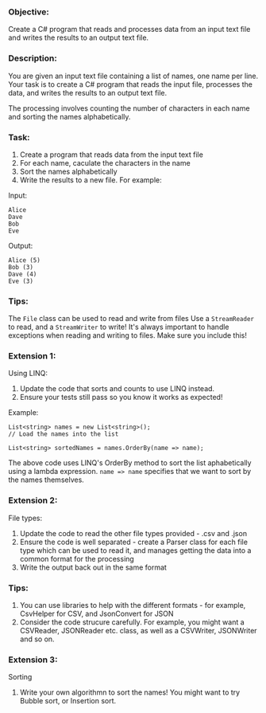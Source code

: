 ### Objective:
Create a C# program that reads and processes data from an input text file and writes the results to an output text file.

### Description:
You are given an input text file containing a list of names, one name per line. Your task is to create a C# program that reads the input file, processes the data, and writes the results to an output text file.

The processing involves counting the number of characters in each name and sorting the names alphabetically.

### Task:
1. Create a program that reads data from the input text file
2. For each name, caculate the characters in the name
3. Sort the names alphabetically
4. Write the results to a new file. For example:

Input:
```
Alice
Dave
Bob
Eve
```

Output:
```
Alice (5)
Bob (3)
Dave (4)
Eve (3)
```

### Tips:
The ```File``` class can be used to read and write from files
Use a ```StreamReader``` to read, and a ```StreamWriter``` to write!
It's always important to handle exceptions when reading and writing to files. Make sure you include this!

### Extension 1:
Using LINQ:

1. Update the code that sorts and counts to use LINQ instead.
2. Ensure your tests still pass so you know it works as expected!

Example:
```
List<string> names = new List<string>();
// Load the names into the list

List<string> sortedNames = names.OrderBy(name => name);
```

The above code uses LINQ's OrderBy method to sort the list aphabetically using a lambda expression. ```name => name``` specifies that we want to sort by the names themselves.

### Extension 2:
File types:
1. Update the code to read the other file types provided - .csv and .json
2. Ensure the code is well separated - create a Parser class for each file type which can be used to read it, and manages getting the data into a common format for the processing
3. Write the output back out in the same format

### Tips:
1. You can use libraries to help with the different formats - for example, CsvHelper for CSV, and JsonConvert for JSON
2. Consider the code strucure carefully. For example, you might want a CSVReader, JSONReader etc. class, as well as a CSVWriter, JSONWriter and so on.


### Extension 3:
Sorting
1. Write your own algorithmn to sort the names! You might want to try Bubble sort, or Insertion sort.